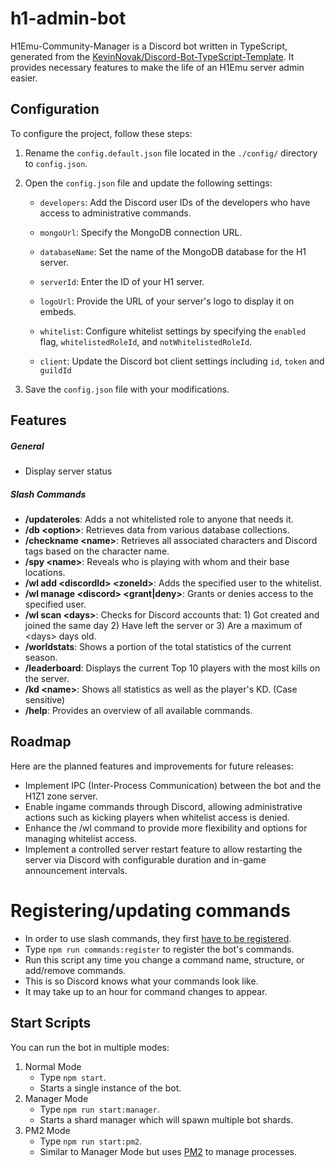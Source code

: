 # h1-admin-bot

H1Emu-Community-Manager is a Discord bot written in TypeScript, generated from the [KevinNovak/Discord-Bot-TypeScript-Template](https://github.com/KevinNovak/Discord-Bot-TypeScript-Template). It provides necessary features to make the life of an H1Emu server admin easier.

## Configuration

To configure the project, follow these steps:

1. Rename the `config.default.json` file located in the `./config/` directory to `config.json`.

2. Open the `config.json` file and update the following settings:

    - `developers`: Add the Discord user IDs of the developers who have access to administrative commands.

    - `mongoUrl`: Specify the MongoDB connection URL.

    - `databaseName`: Set the name of the MongoDB database for the H1 server.

    - `serverId`: Enter the ID of your H1 server.

    - `logoUrl`: Provide the URL of your server's logo to display it on embeds.

    - `whitelist`: Configure whitelist settings by specifying the `enabled` flag, `whitelistedRoleId`, and `notWhitelistedRoleId`.

    - `client`: Update the Discord bot client settings including `id`, `token` and `guildId`

3. Save the `config.json` file with your modifications.

## Features

##### General

   - Display server status 

##### Slash Commands

-   **/updateroles**: Adds a not whitelisted role to anyone that needs it.
-   **/db \<option>**: Retrieves data from various database collections.
-   **/checkname \<name>**: Retrieves all associated characters and Discord tags based on the character name.
-   **/spy \<name>**: Reveals who is playing with whom and their base locations.
-   **/wl add \<discordId> \<zoneId>**: Adds the specified user to the whitelist.
-   **/wl manage \<discord> \<grant|deny>**: Grants or denies access to the specified user.
-   **/wl scan \<days>**: Checks for Discord accounts that: 1) Got created and joined the same day 2) Have left the server or 3) Are a maximum of \<days> days old.
-   **/worldstats**: Shows a portion of the total statistics of the current season.
-   **/leaderboard**: Displays the current Top 10 players with the most kills on the server.
-   **/kd \<name>**: Shows all statistics as well as the player's KD. (Case sensitive)
-   **/help**: Provides an overview of all available commands.

## Roadmap

Here are the planned features and improvements for future releases:

-   Implement IPC (Inter-Process Communication) between the bot and the H1Z1 zone server.
-   Enable ingame commands through Discord, allowing administrative actions such as kicking players when whitelist access is denied.
-   Enhance the /wl command to provide more flexibility and options for managing whitelist access.
-   Implement a controlled server restart feature to allow restarting the server via Discord with configurable duration and in-game announcement intervals.

# Registering/updating commands

-   In order to use slash commands, they first [have to be registered](https://discordjs.guide/creating-your-bot/command-deployment.html).
-   Type `npm run commands:register` to register the bot's commands.
-   Run this script any time you change a command name, structure, or add/remove commands.
-   This is so Discord knows what your commands look like.
-   It may take up to an hour for command changes to appear.

## Start Scripts

You can run the bot in multiple modes:

1. Normal Mode
    - Type `npm start`.
    - Starts a single instance of the bot.
2. Manager Mode
    - Type `npm run start:manager`.
    - Starts a shard manager which will spawn multiple bot shards.
3. PM2 Mode
    - Type `npm run start:pm2`.
    - Similar to Manager Mode but uses [PM2](https://pm2.keymetrics.io/) to manage processes.
